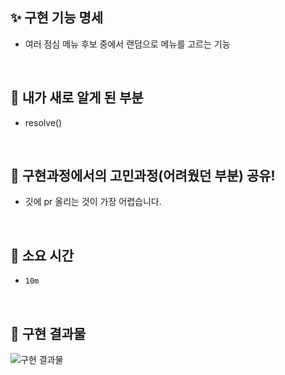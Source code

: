 <!-- PR의 제목은 "[ n주차 과제 ] 과제명" 으로 작성해주시면 되겠습니다 -->

## ✨ 구현 기능 명세

- 여러 점심 메뉴 후보 중에서 랜덤으로 메뉴를 고르는 기능

<br />

##  📌 내가 새로 알게 된 부분
<!-- 새롭게 알게 된 부분 가볍게 기록하기 (기록하면서 개발하기!) -->
-  resolve()

<br />

## 💎 구현과정에서의 고민과정(어려웠던 부분) 공유!
- 깃에 pr 올리는 것이 가장 어렵습니다. 

<br />

## 🥺 소요 시간
- `10m`

<br />

## 🌈 구현 결과물
![구현 결과물](/codeit2week_lunch.JPG)

<!-- 스크린샷, gif, 배포링크 등 자유롭게 작성하되 애니메이션이나 동적UI 확인이 필요한 경우에는 스크린샷은 인정하지 않습니다. -->
